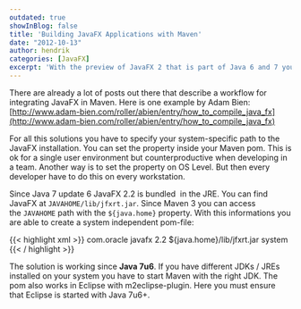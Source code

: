 ```yaml
---
outdated: true
showInBlog: false
title: 'Building JavaFX Applications with Maven'
date: "2012-10-13"
author: hendrik
categories: [JavaFX]
excerpt: 'With the preview of JavaFX 2 that is part of Java 6 and 7 you can already build custom JavaFX applications by using Maven'
---
```

There are already a lot of posts out there that describe a workflow for integrating JavaFX in Maven. Here is one example by Adam Bien: [http://www.adam-bien.com/roller/abien/entry/how_to_compile_java_fx](http://www.adam-bien.com/roller/abien/entry/how_to_compile_java_fx)

For all this solutions you have to specify your system-specific path to the JavaFX installation. You can set the property inside your Maven pom. This is ok for a single user environment but counterproductive when developing in a team. Another way is to set the property on OS Level. But then every developer have to do this on every workstation.

Since Java 7 update 6 JavaFX 2.2 is bundled  in the JRE. You can find JavaFX at `JAVAHOME/lib/jfxrt.jar`. Since Maven 3 you can access the `JAVAHOME` path with the `${java.home}` property. With this informations you are able to create a system independent pom-file:

{{< highlight xml >}}
<dependency>
  <groupId>com.oracle</groupId>
  <artifactId>javafx</artifactId>
  <version>2.2</version>
  <systemPath>${java.home}/lib/jfxrt.jar</systemPath>
  <scope>system</scope>
</dependency>
{{< / highlight >}}

The solution is working since __Java 7u6__. If you have different JDKs / JREs installed on your system you have to start Maven with the right JDK. The pom also works in Eclipse with m2eclipse-plugin. Here you must ensure that Eclipse is started with Java 7u6+.
